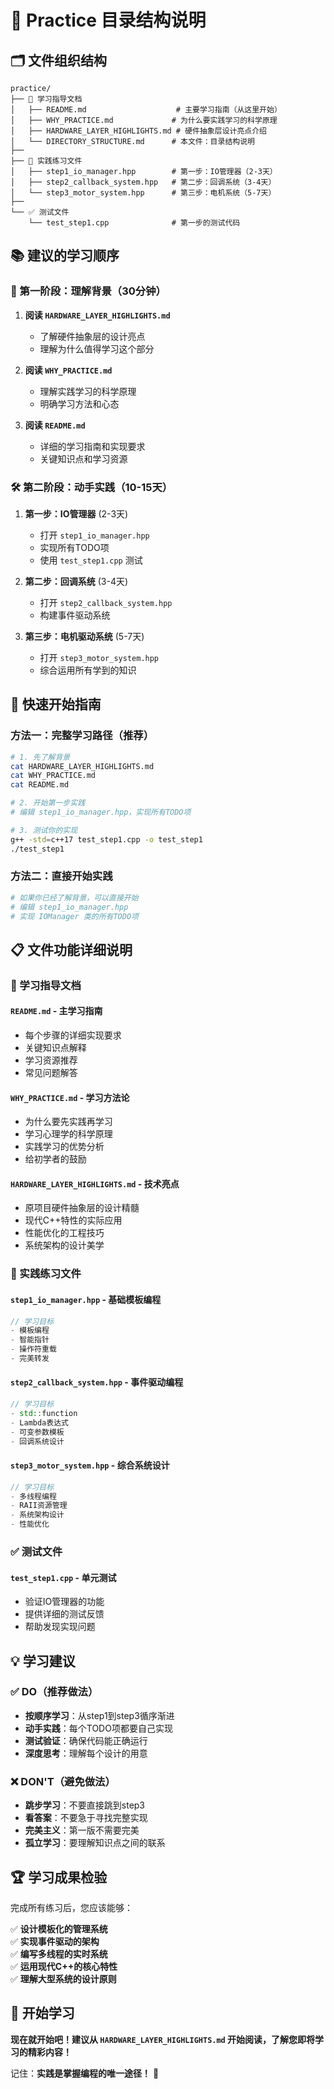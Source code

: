 # 📁 Practice 目录结构说明

## 🗂️ 文件组织结构

```
practice/
├── 📖 学习指导文档
│   ├── README.md                    # 主要学习指南（从这里开始）
│   ├── WHY_PRACTICE.md             # 为什么要实践学习的科学原理
│   ├── HARDWARE_LAYER_HIGHLIGHTS.md # 硬件抽象层设计亮点介绍
│   └── DIRECTORY_STRUCTURE.md      # 本文件：目录结构说明
├── 
├── 🎯 实践练习文件
│   ├── step1_io_manager.hpp        # 第一步：IO管理器（2-3天）
│   ├── step2_callback_system.hpp   # 第二步：回调系统（3-4天）
│   └── step3_motor_system.hpp      # 第三步：电机系统（5-7天）
├── 
└── ✅ 测试文件
    └── test_step1.cpp              # 第一步的测试代码
```

## 📚 建议的学习顺序

### 📖 第一阶段：理解背景（30分钟）
1. **阅读 `HARDWARE_LAYER_HIGHLIGHTS.md`** 
   - 了解硬件抽象层的设计亮点
   - 理解为什么值得学习这个部分

2. **阅读 `WHY_PRACTICE.md`**
   - 理解实践学习的科学原理
   - 明确学习方法和心态

3. **阅读 `README.md`**
   - 详细的学习指南和实现要求
   - 关键知识点和学习资源

### 🛠️ 第二阶段：动手实践（10-15天）
1. **第一步：IO管理器** (2-3天)
   - 打开 `step1_io_manager.hpp`
   - 实现所有TODO项
   - 使用 `test_step1.cpp` 测试

2. **第二步：回调系统** (3-4天)
   - 打开 `step2_callback_system.hpp`
   - 构建事件驱动系统

3. **第三步：电机驱动系统** (5-7天)
   - 打开 `step3_motor_system.hpp`
   - 综合运用所有学到的知识

## 🎯 快速开始指南

### 方法一：完整学习路径（推荐）
```bash
# 1. 先了解背景
cat HARDWARE_LAYER_HIGHLIGHTS.md
cat WHY_PRACTICE.md
cat README.md

# 2. 开始第一步实践
# 编辑 step1_io_manager.hpp，实现所有TODO项

# 3. 测试你的实现
g++ -std=c++17 test_step1.cpp -o test_step1
./test_step1
```

### 方法二：直接开始实践
```bash
# 如果你已经了解背景，可以直接开始
# 编辑 step1_io_manager.hpp
# 实现 IOManager 类的所有TODO项
```

## 📋 文件功能详细说明

### 📖 学习指导文档

#### `README.md` - 主学习指南
- 每个步骤的详细实现要求
- 关键知识点解释
- 学习资源推荐
- 常见问题解答

#### `WHY_PRACTICE.md` - 学习方法论
- 为什么要先实践再学习
- 学习心理学的科学原理
- 实践学习的优势分析
- 给初学者的鼓励

#### `HARDWARE_LAYER_HIGHLIGHTS.md` - 技术亮点
- 原项目硬件抽象层的设计精髓
- 现代C++特性的实际应用
- 性能优化的工程技巧
- 系统架构的设计美学

### 🎯 实践练习文件

#### `step1_io_manager.hpp` - 基础模板编程
```cpp
// 学习目标
- 模板编程
- 智能指针
- 操作符重载
- 完美转发
```

#### `step2_callback_system.hpp` - 事件驱动编程
```cpp
// 学习目标
- std::function
- Lambda表达式
- 可变参数模板
- 回调系统设计
```

#### `step3_motor_system.hpp` - 综合系统设计
```cpp
// 学习目标
- 多线程编程
- RAII资源管理
- 系统架构设计
- 性能优化
```

### ✅ 测试文件

#### `test_step1.cpp` - 单元测试
- 验证IO管理器的功能
- 提供详细的测试反馈
- 帮助发现实现问题

## 💡 学习建议

### ✅ DO（推荐做法）
- **按顺序学习**：从step1到step3循序渐进
- **动手实践**：每个TODO项都要自己实现
- **测试验证**：确保代码能正确运行
- **深度思考**：理解每个设计的用意

### ❌ DON'T（避免做法）
- **跳步学习**：不要直接跳到step3
- **看答案**：不要急于寻找完整实现
- **完美主义**：第一版不需要完美
- **孤立学习**：要理解知识点之间的联系

## 🏆 学习成果检验

完成所有练习后，您应该能够：

✅ **设计模板化的管理系统**  
✅ **实现事件驱动的架构**  
✅ **编写多线程的实时系统**  
✅ **运用现代C++的核心特性**  
✅ **理解大型系统的设计原则**  

## 🚀 开始学习

**现在就开始吧！建议从 `HARDWARE_LAYER_HIGHLIGHTS.md` 开始阅读，了解您即将学习的精彩内容！**

记住：**实践是掌握编程的唯一途径！** 💪 